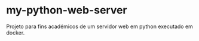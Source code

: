 # my-python-web-server
Projeto para fins académicos de um servidor web em python executado em docker.
